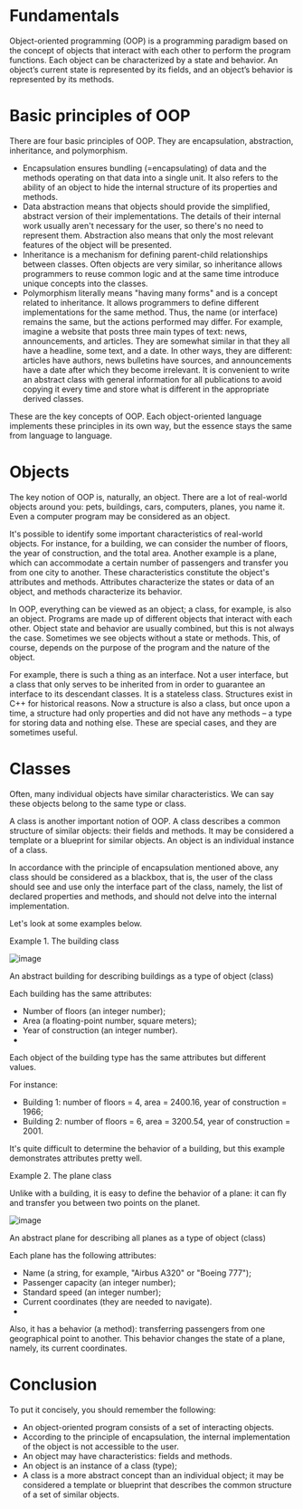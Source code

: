 # Fundamentals

Object-oriented programming (OOP) is a programming paradigm based on the concept of objects that interact with each other to perform the program functions. Each object can be characterized by a state and behavior. An object’s current state is represented by its fields, and an object’s behavior is represented by its methods.


# Basic principles of OOP
There are four basic principles of OOP. They are encapsulation, abstraction, inheritance, and polymorphism.

- Encapsulation ensures bundling (=encapsulating) of data and the methods operating on that data into a single unit. It also refers to the ability of an object to hide the internal structure of its properties and methods.
- Data abstraction means that objects should provide the simplified, abstract version of their implementations. The details of their internal work usually aren't necessary for the user, so there's no need to represent them. Abstraction also means that only the most relevant features of the object will be presented.
- Inheritance is a mechanism for defining parent-child relationships between classes. Often objects are very similar, so inheritance allows programmers to reuse common logic and at the same time introduce unique concepts into the classes.
- Polymorphism literally means "having many forms" and is a concept related to inheritance. It allows programmers to define different implementations for the same method. Thus, the name (or interface) remains the same, but the actions performed may differ. For example, imagine a website that posts three main types of text: news, announcements, and articles. They are somewhat similar in that they all have a headline, some text, and a date. In other ways, they are different: articles have authors, news bulletins have sources, and announcements have a date after which they become irrelevant. It is convenient to write an abstract class with general information for all publications to avoid copying it every time and store what is different in the appropriate derived classes.

These are the key concepts of OOP. Each object-oriented language implements these principles in its own way, but the essence stays the same from language to language.

# Objects
The key notion of OOP is, naturally, an object. There are a lot of real-world objects around you: pets, buildings, cars, computers, planes, you name it. Even a computer program may be considered as an object.

It's possible to identify some important characteristics of real-world objects. For instance, for a building, we can consider the number of floors, the year of construction, and the total area. Another example is a plane, which can accommodate a certain number of passengers and transfer you from one city to another. These characteristics constitute the object's attributes and methods. Attributes characterize the states or data of an object, and methods characterize its behavior.

In OOP, everything can be viewed as an object; a class, for example, is also an object. Programs are made up of different objects that interact with each other. Object state and behavior are usually combined, but this is not always the case. Sometimes we see objects without a state or methods. This, of course, depends on the purpose of the program and the nature of the object.

For example, there is such a thing as an interface. Not a user interface, but a class that only serves to be inherited from in order to guarantee an interface to its descendant classes. It is a stateless class. Structures exist in C++ for historical reasons. Now a structure is also a class, but once upon a time, a structure had only properties and did not have any methods – a type for storing data and nothing else. These are special cases, and they are sometimes useful.

#  Classes
Often, many individual objects have similar characteristics. We can say these objects belong to the same type or class.

A class is another important notion of OOP. A class describes a common structure of similar objects: their fields and methods. It may be considered a template or a blueprint for similar objects. An object is an individual instance of a class.

In accordance with the principle of encapsulation mentioned above, any class should be considered as a blackbox, that is, the user of the class should see and use only the interface part of the class, namely, the list of declared properties and methods, and should not delve into the internal implementation.

Let's look at some examples below.

Example 1. The building class

![image](https://user-images.githubusercontent.com/25152105/181597136-dfab7a5e-7a4c-4aa0-a4db-b648f207fc51.png)

An abstract building for describing buildings as a type of object (class)

Each building has the same attributes:

- Number of floors (an integer number);
- Area (a floating-point number, square meters);
- Year of construction (an integer number).
- 
Each object of the building type has the same attributes but different values.

For instance:

- Building 1: number of floors = 4, area = 2400.16, year of construction = 1966;
- Building 2: number of floors = 6, area = 3200.54, year of construction = 2001.

It's quite difficult to determine the behavior of a building, but this example demonstrates attributes pretty well.

Example 2. The plane class

Unlike with a building, it is easy to define the behavior of a plane: it can fly and transfer you between two points on the planet.

![image](https://user-images.githubusercontent.com/25152105/181597340-32aa46fa-f329-4d57-9754-fe4bb2665cd3.png)

An abstract plane for describing all planes as a type of object (class)

Each plane has the following attributes:

- Name (a string, for example, "Airbus A320" or "Boeing 777");
- Passenger capacity (an integer number);
- Standard speed (an integer number);
- Current coordinates (they are needed to navigate).
- 
Also, it has a behavior (a method): transferring passengers from one geographical point to another. This behavior changes the state of a plane, namely, its current coordinates.

# Conclusion
To put it concisely, you should remember the following:

- An object-oriented program consists of a set of interacting objects.
- According to the principle of encapsulation, the internal implementation of the object is not accessible to the user.
- An object may have characteristics: fields and methods.
- An object is an instance of a class (type);
- A class is a more abstract concept than an individual object; it may be considered a template or blueprint that describes the common structure of a set of similar objects.
